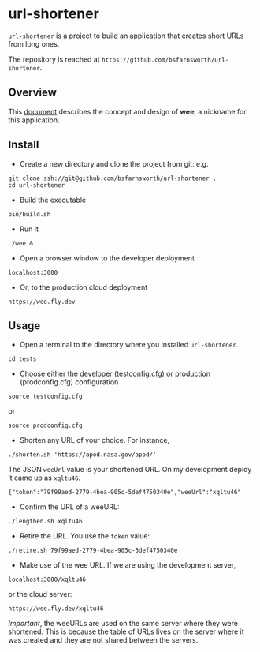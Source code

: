 # url-shortener

`url-shortener` is a project to build an application that creates short URLs from long ones.

The repository is reached at `https://github.com/bsfarnsworth/url-shortener`.

## Overview

This [document](Wee.md) describes the concept and design of **wee**, a nickname for this application.

## Install

- Create a new directory and clone the project from git: e.g.

```
git clone ssh://git@github.com/bsfarnsworth/url-shortener .
cd url-shortener
```

- Build the executable

```
bin/build.sh
```

- Run it

```
./wee &
```

- Open a browser window to the developer deployment

```
localhost:3000
```

- Or, to the production cloud deployment

```
https://wee.fly.dev
```


## Usage

- Open a terminal to the directory where you installed `url-shortener`.

```
cd tests
```

- Choose either the developer (testconfig.cfg) or production (prodconfig.cfg) configuration

```
source testconfig.cfg
```

or

```
source prodconfig.cfg
```

- Shorten any URL of your choice.  For instance,

```
./shorten.sh 'https://apod.nasa.gov/apod/'
```

The JSON `weeUrl` value is your shortened URL.  On my development deploy it came up as `xqltu46`.

```
{"token":"79f99aed-2779-4bea-905c-5def4750340e","weeUrl":"xqltu46"
```

- Confirm the URL of a weeURL:

```
./lengthen.sh xqltu46
```

- Retire the URL.  You use the `token` value:

```
./retire.sh 79f99aed-2779-4bea-905c-5def4750340e
```

- Make use of the wee URL.  If we are using the development server,

```
localhost:3000/xqltu46
```

or the cloud server:

```
https://wee.fly.dev/xqltu46
```

*Important*, the weeURLs are used on the same server where they were shortened.  This is because the table of URLs lives on the server where it was created and they are not shared between the servers.

